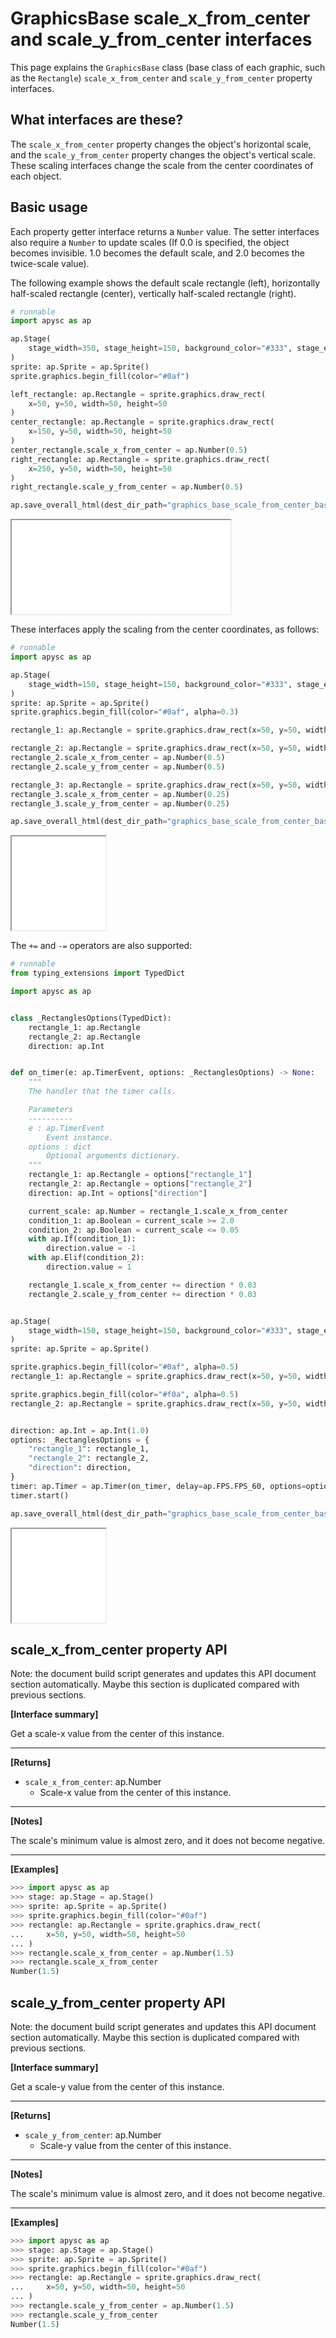 # GraphicsBase scale_x_from_center and scale_y_from_center interfaces

This page explains the `GraphicsBase` class (base class of each graphic, such as the `Rectangle`) `scale_x_from_center` and `scale_y_from_center` property interfaces.

## What interfaces are these?

The `scale_x_from_center` property changes the object's horizontal scale, and the `scale_y_from_center` property changes the object's vertical scale. These scaling interfaces change the scale from the center coordinates of each object.

## Basic usage

Each property getter interface returns a `Number` value. The setter interfaces also require a `Number` to update scales (If 0.0 is specified, the object becomes invisible. 1.0 becomes the default scale, and 2.0 becomes the twice-scale value).

The following example shows the default scale rectangle (left), horizontally half-scaled rectangle (center), vertically half-scaled rectangle (right).

```py
# runnable
import apysc as ap

ap.Stage(
    stage_width=350, stage_height=150, background_color="#333", stage_elem_id="stage"
)
sprite: ap.Sprite = ap.Sprite()
sprite.graphics.begin_fill(color="#0af")

left_rectangle: ap.Rectangle = sprite.graphics.draw_rect(
    x=50, y=50, width=50, height=50
)
center_rectangle: ap.Rectangle = sprite.graphics.draw_rect(
    x=150, y=50, width=50, height=50
)
center_rectangle.scale_x_from_center = ap.Number(0.5)
right_rectangle: ap.Rectangle = sprite.graphics.draw_rect(
    x=250, y=50, width=50, height=50
)
right_rectangle.scale_y_from_center = ap.Number(0.5)

ap.save_overall_html(dest_dir_path="graphics_base_scale_from_center_basic_usage_1/")
```

<iframe src="static/graphics_base_scale_from_center_basic_usage_1/index.html" width="350" height="150"></iframe>

These interfaces apply the scaling from the center coordinates, as follows:

```py
# runnable
import apysc as ap

ap.Stage(
    stage_width=150, stage_height=150, background_color="#333", stage_elem_id="stage"
)
sprite: ap.Sprite = ap.Sprite()
sprite.graphics.begin_fill(color="#0af", alpha=0.3)

rectangle_1: ap.Rectangle = sprite.graphics.draw_rect(x=50, y=50, width=50, height=50)

rectangle_2: ap.Rectangle = sprite.graphics.draw_rect(x=50, y=50, width=50, height=50)
rectangle_2.scale_x_from_center = ap.Number(0.5)
rectangle_2.scale_y_from_center = ap.Number(0.5)

rectangle_3: ap.Rectangle = sprite.graphics.draw_rect(x=50, y=50, width=50, height=50)
rectangle_3.scale_x_from_center = ap.Number(0.25)
rectangle_3.scale_y_from_center = ap.Number(0.25)

ap.save_overall_html(dest_dir_path="graphics_base_scale_from_center_basic_usage_2/")
```

<iframe src="static/graphics_base_scale_from_center_basic_usage_2/index.html" width="150" height="150"></iframe>

The `+=` and `-=` operators are also supported:

```py
# runnable
from typing_extensions import TypedDict

import apysc as ap


class _RectanglesOptions(TypedDict):
    rectangle_1: ap.Rectangle
    rectangle_2: ap.Rectangle
    direction: ap.Int


def on_timer(e: ap.TimerEvent, options: _RectanglesOptions) -> None:
    """
    The handler that the timer calls.

    Parameters
    ----------
    e : ap.TimerEvent
        Event instance.
    options : dict
        Optional arguments dictionary.
    """
    rectangle_1: ap.Rectangle = options["rectangle_1"]
    rectangle_2: ap.Rectangle = options["rectangle_2"]
    direction: ap.Int = options["direction"]

    current_scale: ap.Number = rectangle_1.scale_x_from_center
    condition_1: ap.Boolean = current_scale >= 2.0
    condition_2: ap.Boolean = current_scale <= 0.05
    with ap.If(condition_1):
        direction.value = -1
    with ap.Elif(condition_2):
        direction.value = 1

    rectangle_1.scale_x_from_center += direction * 0.03
    rectangle_2.scale_y_from_center += direction * 0.03


ap.Stage(
    stage_width=150, stage_height=150, background_color="#333", stage_elem_id="stage"
)
sprite: ap.Sprite = ap.Sprite()

sprite.graphics.begin_fill(color="#0af", alpha=0.5)
rectangle_1: ap.Rectangle = sprite.graphics.draw_rect(x=50, y=50, width=50, height=50)

sprite.graphics.begin_fill(color="#f0a", alpha=0.5)
rectangle_2: ap.Rectangle = sprite.graphics.draw_rect(x=50, y=50, width=50, height=50)


direction: ap.Int = ap.Int(1.0)
options: _RectanglesOptions = {
    "rectangle_1": rectangle_1,
    "rectangle_2": rectangle_2,
    "direction": direction,
}
timer: ap.Timer = ap.Timer(on_timer, delay=ap.FPS.FPS_60, options=options)
timer.start()

ap.save_overall_html(dest_dir_path="graphics_base_scale_from_center_basic_usage_3/")
```

<iframe src="static/graphics_base_scale_from_center_basic_usage_3/index.html" width="150" height="150"></iframe>


## scale_x_from_center property API

<!-- Docstring: apysc._display.scale_x_from_center_mixin.ScaleXFromCenterMixIn.scale_x_from_center -->

<span class="inconspicuous-txt">Note: the document build script generates and updates this API document section automatically. Maybe this section is duplicated compared with previous sections.</span>

**[Interface summary]**

Get a scale-x value from the center of this instance.<hr>

**[Returns]**

- `scale_x_from_center`: ap.Number
  - Scale-x value from the center of this instance.

<hr>

**[Notes]**

The scale's minimum value is almost zero, and it does not become negative.<hr>

**[Examples]**

```py
>>> import apysc as ap
>>> stage: ap.Stage = ap.Stage()
>>> sprite: ap.Sprite = ap.Sprite()
>>> sprite.graphics.begin_fill(color="#0af")
>>> rectangle: ap.Rectangle = sprite.graphics.draw_rect(
...     x=50, y=50, width=50, height=50
... )
>>> rectangle.scale_x_from_center = ap.Number(1.5)
>>> rectangle.scale_x_from_center
Number(1.5)
```

## scale_y_from_center property API

<!-- Docstring: apysc._display.scale_y_from_center_mixin.ScaleYFromCenterMixIn.scale_y_from_center -->

<span class="inconspicuous-txt">Note: the document build script generates and updates this API document section automatically. Maybe this section is duplicated compared with previous sections.</span>

**[Interface summary]**

Get a scale-y value from the center of this instance.<hr>

**[Returns]**

- `scale_y_from_center`: ap.Number
  - Scale-y value from the center of this instance.

<hr>

**[Notes]**

The scale's minimum value is almost zero, and it does not become negative.<hr>

**[Examples]**

```py
>>> import apysc as ap
>>> stage: ap.Stage = ap.Stage()
>>> sprite: ap.Sprite = ap.Sprite()
>>> sprite.graphics.begin_fill(color="#0af")
>>> rectangle: ap.Rectangle = sprite.graphics.draw_rect(
...     x=50, y=50, width=50, height=50
... )
>>> rectangle.scale_y_from_center = ap.Number(1.5)
>>> rectangle.scale_y_from_center
Number(1.5)
```